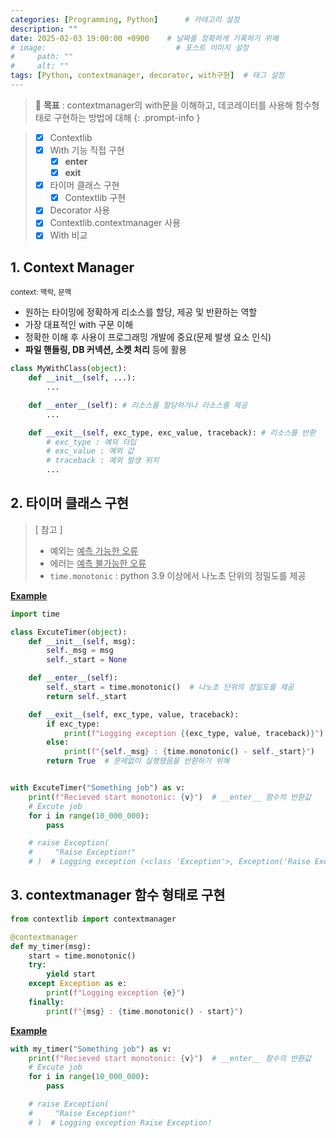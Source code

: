 ```yaml
---
categories: [Programming, Python]      # 카테고리 설정
description: ""
date: 2025-02-03 19:00:00 +0900    # 날짜를 정확하게 기록하기 위해
# image:                             # 포스트 이미지 설정
#     path: ""
#     alt: ""
tags: [Python, contextmanager, decorator, with구현]  # 태그 설정
---
```


> 📌 **목표** : contextmanager의 with문을 이해하고, 데코레이터를 사용해 함수형태로 구현하는 방법에 대해
{: .prompt-info }

> - [x] Contextlib
> - [x] With 기능 직접 구현
>     - [x] __enter__
>     - [x] __exit__
> - [x] 타이머 클래스 구현
>     - [x] Contextlib 구현
> - [x] Decorator 사용
> - [x] Contextlib.contextmanager 사용
> - [x] With 비교

## 1. Context Manager
<sup>context: 맥락, 문맥</sup>
- 원하는 타이밍에 정확하게 리소스를 할당, 제공 및 반환하는 역할
- 가장 대표적인 with 구문 이해
- 정확한 이해 후 사용이 프로그래밍 개발에 중요(문제 발생 요소 인식)
- **파일 핸들링, DB 커넥션, 소켓 처리** 등에 활용

```python
class MyWithClass(object):
    def __init__(self, ...):
        ...

    def __enter__(self): # 리소스를 할당하거나 리소스를 제공
        ...

    def __exit__(self, exc_type, exc_value, traceback): # 리소스를 반환
        # exc_type : 예외 타입
        # exc_value : 예외 값
        # traceback : 예외 발생 위치
        ...
```

   
## 2. 타이머 클래스 구현
> [ 참고 ]
> - 예외는 <u>예측 가능한 오류</u>
> - 에러는 <u>예측 불가능한 오류</u>
> - `time.monotonic` : python 3.9 이상에서 나노초 단위의 정밀도를 제공

**<u>Example</u>**
```python
import time

class ExcuteTimer(object):
    def __init__(self, msg):
        self._msg = msg
        self._start = None

    def __enter__(self):
        self._start = time.monotonic()  # 나노초 단위의 정밀도를 제공
        return self._start

    def __exit__(self, exc_type, value, traceback):
        if exc_type:
            print(f"Logging exception {(exc_type, value, traceback)}")
        else:
            print(f"{self._msg} : {time.monotonic() - self._start}")
        return True  # 문제없이 실행됐음을 반환하기 위해


with ExcuteTimer("Something job") as v:
    print(f"Recieved start monotonic: {v}")  # __enter__ 함수의 반환값
    # Excute job
    for i in range(10_000_000):
        pass

    # raise Exception(
    #     "Raise Exception!"
    # )  # Logging exception (<class 'Exception'>, Exception('Raise Exception!'), <traceback object at 0x104f5cbc0>)
```

## 3. contextmanager 함수 형태로 구현

```python
from contextlib import contextmanager

@contextmanager
def my_timer(msg):
    start = time.monotonic()
    try:
        yield start
    except Exception as e:
        print(f"Logging exception {e}")
    finally:
        print(f"{msg} : {time.monotonic() - start}")
```

**<u>Example</u>**
```python
with my_timer("Something job") as v:
    print(f"Recieved start monotonic: {v}")  # __enter__ 함수의 반환값
    # Excute job
    for i in range(10_000_000):
        pass

    # raise Exception(
    #     "Raise Exception!"
    # )  # Logging exception Raise Exception!
```
